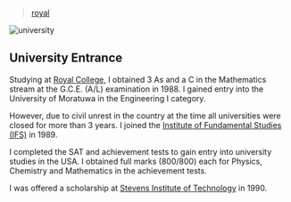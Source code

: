 > [royal](/profile/education/royal)

![university](/profile/education/photos/royal-ifs.png)

## University Entrance

Studying at [Royal College](/profile/education/royal), I obtained 3 As and a C in the Mathematics stream at the G.C.E. (A/L) examination in 1988.  I gained entry into the University of Moratuwa in the Engineering I category.

However, due to civil unrest in the country at the time all universities were closed for more than 3 years.  I joined the [Institute of Fundamental Studies (IFS)](/profile/education/ifs) in 1989.

I completed the SAT and achievement tests to gain entry into university studies in the USA.  I obtained full marks (800/800) each for Physics, Chemistry and Mathematics in the achievement tests.

I was offered a scholarship at [Stevens Institute of Technology](/profile/education/stevens) in 1990.
